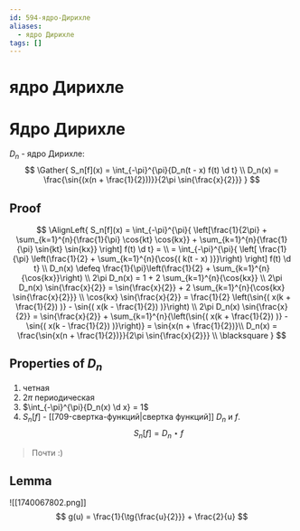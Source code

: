 ```yaml
---
id: 594-ядро-Дирихле
aliases:
  - ядро Дирихле
tags: []
---
```


# ядро Дирихле

# Ядро Дирихле
$D_n$ - ядро Дирихле:
$$
\Gather{
S_n[f](x) = \int_{-\pi}^{\pi}{D_n(t - x) f(t) \d t} \\
D_n(x) = \frac{\sin{(x(n + \frac{1}{2}))}}{2\pi \sin{\frac{x}{2}}}
}
$$
## Proof
$$
\AlignLeft{
S_n[f](x) = \int_{-\pi}^{\pi}{ \left[\frac{1}{2\pi} +
\sum_{k=1}^{n}{\frac{1}{\pi} \cos{kt} \cos{kx}} +
\sum_{k=1}^{n}{\frac{1}{\pi} \sin{kt} \sin{kx}}
\right] f(t) \d t} = \\
= \int_{-\pi}^{\pi}{ \left[
\frac{1}{\pi} \left(\frac{1}{2} + \sum_{k=1}^{n}{\cos{( k(t - x) )}}\right)
\right] f(t) \d t} \\
D_n(x) \defeq \frac{1}{\pi}\left(\frac{1}{2} + \sum_{k=1}^{n}{\cos{kx}}\right) \\
2\pi D_n(x) = 1 + 2 \sum_{k=1}^{n}{\cos{kx}} \\
2\pi D_n(x) \sin{\frac{x}{2}} = \sin{\frac{x}{2}} + 2 \sum_{k=1}^{n}{\cos{kx} \sin{\frac{x}{2}}} \\
\cos{kx} \sin{\frac{x}{2}} = \frac{1}{2} 
\left(\sin{( x(k + \frac{1}{2}) )} - \sin{( x(k - \frac{1}{2}) )}\right) \\
2\pi D_n(x) \sin{\frac{x}{2}} = \sin{\frac{x}{2}} + 
\sum_{k=1}^{n}{\left(\sin{( x(k + \frac{1}{2}) )} - \sin{( x(k - \frac{1}{2}) )}\right)} = 
\sin{x(n + \frac{1}{2})}\\
D_n(x) = \frac{\sin{x(n + \frac{1}{2})}}{2\pi \sin{\frac{x}{2}}} \\
\blacksquare
}
$$
## Properties of $D_n$
1. четная
2. $2\pi$ периодическая
3. $\int_{-\pi}^{\pi}{D_n(x) \d x} = 1$
4. $S_n[f]$ - [[709-свертка-функций|свертка функций]] $D_n$ и $f$.
$$
S_n[f] = D_n \star f
$$
> Почти :)

## Lemma
![[1740067802.png]]
$$
g(u) = \frac{1}{\tg{\frac{u}{2}}} + \frac{2}{u}
$$
